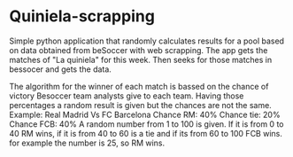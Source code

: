 # Quiniela-scrapping
Simple python application that randomly calculates results for a pool based on data obtained from beSoccer with web scrapping.
The app gets the matches of "La quiniela" for this week. Then seeks for those matches in bessocer and gets the data.

The algorithm for the winner of each match is bassed on the chance of victory Besoccer team analysts give to each team.
Having those percentages a random result is given but the chances are not the same.
Example:
Real Madrid Vs FC Barcelona
Chance RM: 40% 
Chance tie: 20%
Chance FCB: 40%
A random number from 1 to 100 is given. If it is from 0 to 40 RM wins, if it is from 40 to 60 is a tie and if its from 60 to 100 FCB wins.
for example the number is 25, so RM wins.

